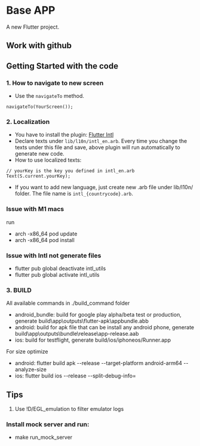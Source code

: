 # Base APP

A new Flutter project.

## Work with github

## Getting Started with the code

### 1. How to navigate to new screen

- Use the `navigateTo` method.

```
navigateTo(YourScreen());
```

### 2. Localization

- You have to install the plugin: [Flutter Intl](https://plugins.jetbrains.com/plugin/13666-flutter-intl)
- Declare texts under `lib/l10n/intl_en.arb`. Every time you change the texts under this file and save, above plugin will run automatically to generate new code.
- How to use localized texts:

```
// yourKey is the key you defined in intl_en.arb
Text(S.current.yourKey);
```

- If you want to add new language, just create new .arb file under lib/l10n/ folder. The file name is `intl_{countrycode}.arb`.

### Issue with M1 macs

run

- arch -x86_64 pod update
- arch -x86_64 pod install

### Issue with Intl not generate files

- flutter pub global deactivate intl_utils
- flutter pub global activate intl_utils

### 3. BUILD

All available commands in ./build_command folder

- android_bundle: build for google play alpha/beta test or production, generate build\app\outputs\flutter-apk\appbundle.abb
- android: build for apk file that can be install any android phone, generate build\app\outputs\bundle\release\app-release.aab
- ios: build for testflight, generate build/ios/iphoneos/Runner.app

For size optimize

- android: flutter build apk --release --target-platform android-arm64 --analyze-size
- ios: flutter build ios --release --split-debug-info=

## Tips

1. Use !D/EGL_emulation to filter emulator logs

### Install mock server and run:

- make run_mock_server
